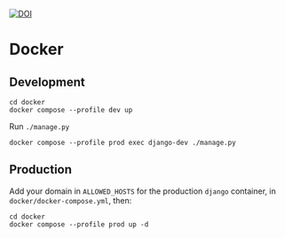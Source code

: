 [![DOI](https://zenodo.org/badge/280122006.svg)](https://zenodo.org/badge/latestdoi/280122006)

# Docker

## Development

```
cd docker
docker compose --profile dev up
```

Run `./manage.py`
```
docker compose --profile prod exec django-dev ./manage.py
```

## Production

Add your domain in `ALLOWED_HOSTS` for the production `django` container, in `docker/docker-compose.yml`, then:

```
cd docker
docker compose --profile prod up -d
```
